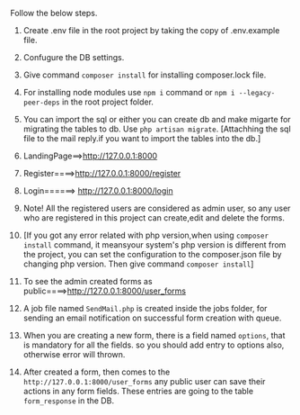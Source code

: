 Follow the below steps.

1. Create .env file in the root project by taking the copy of .env.example file.
2. Confugure the DB settings.
3. Give command `composer install` for installing composer.lock file.
4. For installing node modules use `npm i` command or `npm i --legacy-peer-deps` in the root project folder.
5. You can import the sql or either you can create db and make migarte for migrating the tables to db. Use `php artisan migrate`.
   [Attachhing the sql file to the mail reply.if you want to import the tables into the db.]

6. LandingPage==>http://127.0.0.1:8000
7. Register====>http://127.0.0.1:8000/register
8. Login======>	http://127.0.0.1:8000/login

9. Note! All the registered users are considered as admin user, so any user who are registered in this project can create,edit and delete the forms.

10. [If you got any error related with php version,when using `composer install` command, it meansyour system's php version is different from the project, 
    you can set the configuration to the composer.json file by changing php version. Then give command `composer install`]

11. To see the admin created forms as public====>http://127.0.0.1:8000/user_forms

12. A job file named `SendMail.php` is created inside the jobs folder, for sending an email notification on successful form creation with queue.

13. When you are creating a new form, there is a field named `options`, 
    that is mandatory for all the fields. so you should add entry to options also, otherwise error will thrown.

14. After created a form, then comes to the `http://127.0.0.1:8000/user_forms` any public user can save their actions in any form fields.
    These entries are going to the table `form_response` in the DB.

